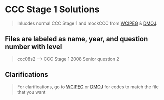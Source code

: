 # CCC Stage 1 Solutions
> Inlucdes normal CCC Stage 1 and mockCCC from [WCIPEG](https://wcipeg.com/main) & [DMOJ](https://dmoj.ca/).  

## Files are labeled as name, year, and question number with level 
> ccc08s2 --> CCC Stage 1 2008 Senior question 2  

## Clarifications
> For clarifications, go to [WCIPEG](https://wcipeg.com/main) or [DMOJ](https://dmoj.ca/) for codes to match the file that you want

